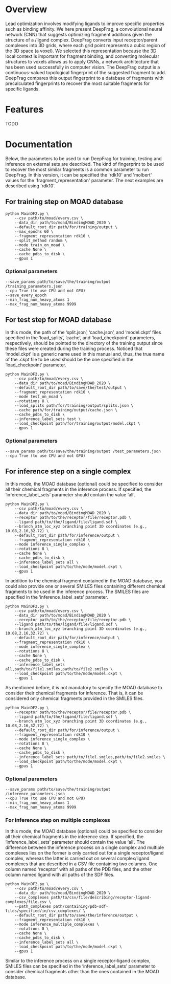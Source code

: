 
# Overview

Lead optimization involves modifying ligands to improve specific properties such as binding affinity. We here present 
DeepFrag, a convolutional neural network (CNN) that suggests optimizing fragment additions given the structure of a 
/ligand complex. DeepFrag converts input receptor/parent complexes into 3D grids, where each grid point represents a 
cubic region of the 3D space (a voxel). We selected this representation because the 3D local context is important for 
fragment binding, and converting molecular structures to voxels allows us to apply CNNs, a network architecture that 
has been used successfully in computer vision. The DeepFrag output is a continuous-valued topological fingerprint of 
the suggested fragment to add. DeepFrag compares this output fingerprint to a database of fragments with precalculated
fingerprints to recover the most suitable fragments for specific ligands. 

# Features

TODO

# Documentation

Below, the parameters to be used to run DeepFrag for training, testing and inference on external sets are described.
The kind of fingerprint to be used to recover the most similar fragments is a common parameter tu run DeepFrag. In this
version, it can be specified the 'rdk10' and 'molbert' values for the 'fragment_representation' parameter. The next 
examples are described using 'rdk10'.

## **For training step on MOAD database**
```
python MainDF2.py \
    --csv path/to/moad/every.csv \
    --data_dir path/to/moad/BindingMOAD_2020 \
    --default_root_dir path/for/training/output \
    --max_epochs 60 \
    --fragment_representation rdk10 \
    --split_method random \
    --mode train_on_moad \
    --cache None \
    --cache_pdbs_to_disk \
    --gpus 1
```
### Optional parameters
```
--save_params path/to/save/the/training/output /training_parameters.json
--cpu True (to use CPU and not GPU)
--save_every_epoch
--min_frag_num_heavy_atoms 1
--max_frag_num_heavy_atoms 9999
```
## **For test step for MOAD database**

In this mode, the path of the ‘split.json’, ‘cache.json’, and ‘model.ckpt’ files specified in the ‘load_splits’, 
‘cache’, and ‘load_checkpoint’ parameters, respectively, should be pointed to the directory of the training output
since these files were created during the training process. Noticed that ‘model.ckpt’ is a generic name used in this 
manual and, thus, the true name of the .ckpt file to be used should be the one specified in the ‘load_checkpoint’ 
parameter.
```
python MainDF2.py \
    --csv path/to/moad/every.csv \
    --data_dir path/to/moad/BindingMOAD_2020 \
    --default_root_dir path/to/save/the/test/output \
    --fragment_representation rdk10 \
    --mode test_on_moad \
    --rotations 8 \
    --load_splits path/for/training/output/splits.json \
    --cache path/for/training/output/cache.json \
    --cache_pdbs_to_disk \
    --inference_label_sets test \
    --load_checkpoint path/for/training/output/model.ckpt \
    --gpus 1
```
### Optional parameters
```
--save_params path/to/save/the/training/output /test_parameters.json
--cpu True (to use CPU and not GPU)
```
## **For inference step on a single complex**

In this mode, the MOAD database (optional) could be specified to consider all their chemical fragments in the inference 
process. If specified, the ‘inference_label_sets’ parameter should contain the value ‘all’.
```
python MainDF2.py \
    --csv path/to/moad/every.csv \
    --data_dir path/to/moad/BindingMOAD_2020 \
    --receptor path/to/the/receptor/file/receptor.pdb \
    --ligand path/to/the/ligand/file/ligand.sdf \
    --branch_atm_loc_xyz branching point 3D coordinates (e.g., 10.08,2.16,32.72) \
    --default_root_dir path/for/inference/output \
    --fragment_representation rdk10 \
    --mode inference_single_complex \
    --rotations 8 \
    --cache None \
    --cache_pdbs_to_disk \
    --inference_label_sets all \
    --load_checkpoint path/to/the/mode/model.ckpt \
    --gpus 1
```
In addition to the chemical fragment contained in the MOAD database, you could also provide one or several SMILES files 
containing different chemical fragments to be used in the inference process. The SMILES files are specified in the 
‘inference_label_sets’ parameter.
```
python MainDF2.py \
    --csv path/to/moad/every.csv \
    --data_dir path/to/moad/BindingMOAD_2020 \
    --receptor path/to/the/receptor/file/receptor.pdb \
    --ligand path/to/the/ligand/file/ligand.sdf \
    --branch_atm_loc_xyz branching point 3D coordinates (e.g., 10.08,2.16,32.72) \
    --default_root_dir path/for/inference/output \
    --fragment_representation rdk10 \
    --mode inference_single_complex \
    --rotations 8 \
    --cache None \
    --cache_pdbs_to_disk \
    --inference_label_sets all,path/to/file1.smiles,path/to/file2.smiles \
    --load_checkpoint path/to/the/mode/model.ckpt \
    --gpus 1
```
As mentioned before, it is not mandatory to specify the MOAD database to consider their chemical fragments for 
inference. That is, it can be considered only chemical fragments provided in the SMILES files.
```
python MainDF2.py \
    --receptor path/to/the/receptor/file/receptor.pdb \
    --ligand path/to/the/ligand/file/ligand.sdf \
    --branch_atm_loc_xyz branching point 3D coordinates (e.g., 10.08,2.16,32.72) \
    --default_root_dir path/for/inference/output \
    --fragment_representation rdk10 \
    --mode inference_single_complex \
    --rotations 8 \
    --cache None \
    --cache_pdbs_to_disk \
    --inference_label_sets path/to/file1.smiles,path/to/file2.smiles \
    --load_checkpoint path/to/the/mode/model.ckpt \
    --gpus 1
```
### Optional parameters
```
--save_params path/to/save/the/training/output /inference_parameters.json
--cpu True (to use CPU and not GPU)
--min_frag_num_heavy_atoms 1
--max_frag_num_heavy_atoms 9999
```
### **For inference step on multiple complexes**

In this mode, the MOAD database (optional) could be specified to consider all their chemical fragments in the inference 
step. If specified, the ‘inference_label_sets’ parameter should contain the value ‘all’. 
The difference between the inference process on a single complex and multiple complexes lies on the former is only 
carried out for a single receptor/ligand complex, whereas the latter is carried out on several complex/ligand complexes
that are described in a CSV file containing two columns.  One column named ‘receptor’ with all paths of the PDB files, 
and the other column named ligand with all paths of the SDF files.
```
python MainDF2.py \
    --csv path/to/moad/every.csv \
    --data_dir path/to/moad/BindingMOAD_2020 \
    --csv_complexes path/to/csv/file/describing/receptor-ligand-complexes/file.csv \
    --path_complexes path/containing/pdb-sdf-files/specified/in/csv_complexes/ \
    --default_root_dir path/to/save/the/inference/output \
    --fragment_representation rdk10 \
    --mode inference_multiple_complexes \
    --rotations 8 \
    --cache None \
    --cache_pdbs_to_disk \
    --inference_label_sets all \
    --load_checkpoint path/to/the/mode/model.ckpt \
    --gpus 1
```
Similar to the inference process on a single receptor-ligand complex, SMILES files can be specified in the 
‘inference_label_sets’ parameter to consider chemical fragments other than the ones contained in the MOAD database.
